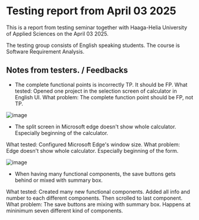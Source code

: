 # Testing report from April 03 2025

This is a report from testing seminar together with Haaga-Helia University of Applied Sciences
on the April 03 2025.

The testing group consists of English speaking students. The course is Software Requirement Analysis.

## Notes from testers. / Feedbacks

* The complete functional points is incorrectly TP. It should be FP.
What tested: Opened one project in the selection screen of calculator in English UI.
What problem: The complete function point should be FP, not TP.

![image](https://github.com/user-attachments/assets/3801ab8f-3e5c-4016-9ad9-667858e78844)


* The split screen in Microsoft edge doesn't show whole calculator.
Especially beginning of the calculator.

What tested: Configured Microsoft Edge's window size.
What problem: Edge doesn't show whole calculator.
Especially beginning of the form.

![image](https://github.com/user-attachments/assets/f43acd2c-751a-47a9-9a7d-512992cc7ca4)

* When having many functional components, the save buttons gets behind or mixed 
with summary box.

 What tested: Created many new functional components. Added all info and number to each different components. Then scrolled to last component.
What problem: The save buttons are mixing with summary box. Happens at mininimum seven different kind of components.






